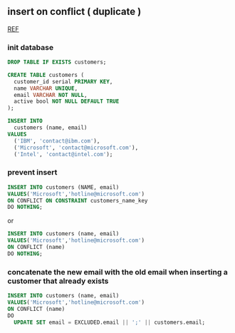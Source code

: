 ## insert on conflict ( duplicate )

[REF](https://www.postgresqltutorial.com/postgresql-tutorial/postgresql-upsert/)

### init database

```sql
DROP TABLE IF EXISTS customers;

CREATE TABLE customers (
  customer_id serial PRIMARY KEY,
  name VARCHAR UNIQUE,
  email VARCHAR NOT NULL,
  active bool NOT NULL DEFAULT TRUE
);

INSERT INTO
  customers (name, email)
VALUES
  ('IBM', 'contact@ibm.com'),
  ('Microsoft', 'contact@microsoft.com'),
  ('Intel', 'contact@intel.com');
```

### prevent insert

```sql
INSERT INTO customers (NAME, email)
VALUES('Microsoft','hotline@microsoft.com')
ON CONFLICT ON CONSTRAINT customers_name_key
DO NOTHING;
```

or

```sql
INSERT INTO customers (name, email)
VALUES('Microsoft','hotline@microsoft.com')
ON CONFLICT (name)
DO NOTHING;
```

### concatenate the new email with the old email when inserting a customer that already exists

```sql
INSERT INTO customers (name, email)
VALUES('Microsoft','hotline@microsoft.com')
ON CONFLICT (name)
DO
  UPDATE SET email = EXCLUDED.email || ';' || customers.email;
```
